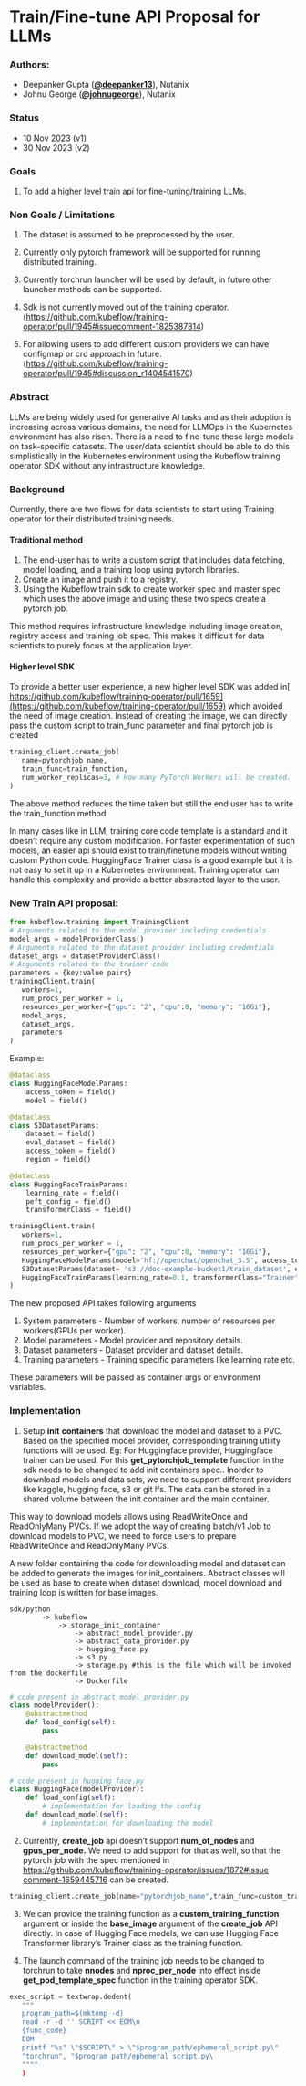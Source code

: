 **<h1>Train/Fine-tune API Proposal for LLMs</h1>**

**<h3>Authors:</h3>**

* Deepanker Gupta (**[@deepanker13](https://github.com/deepanker13)**), Nutanix
* Johnu George (**[@johnugeorge](https://github.com/johnugeorge)**), Nutanix

**<h3>Status</h3>**

* 10 Nov 2023 (v1)
* 30 Nov 2023 (v2)

**<h3>Goals</h3>**
1. To add a higher level train api for fine-tuning/training LLMs.

**<h3>Non Goals / Limitations</h3>**
1. The dataset is assumed to be preprocessed by the user.

2. Currently only pytorch framework will be supported for running distributed training.

3. Currently torchrun launcher will be used by default, in future other launcher methods can be supported.

4. Sdk is not currently moved out of the training operator. (https://github.com/kubeflow/training-operator/pull/1945#issuecomment-1825387814)

5. For allowing users to add different custom providers we can have configmap or crd approach in future.(https://github.com/kubeflow/training-operator/pull/1945#discussion_r1404541570)

**<h3>Abstract</h3>**

LLMs are being widely used for generative AI tasks and as their adoption is increasing across various domains, the need for LLMOps in the Kubernetes environment has also risen. There is a need to fine-tune these large models on task-specific datasets. The user/data scientist should be able to do this simplistically in the Kubernetes environment using the Kubeflow training operator SDK without any infrastructure knowledge.

**<h3>Background</h3>**

Currently, there are two flows for data scientists to start using Training operator for their distributed training needs. 

**<h4>Traditional method</h4>**

1. The end-user has to write a custom script that includes data fetching, model loading, and a training loop using pytorch libraries.
2. Create an image and push it to a registry.
3. Using the Kubeflow train sdk to create worker spec and master spec which uses the above image and using these two specs create a pytorch job.

This method requires infrastructure knowledge including image creation, registry access and training job spec. This makes it difficult for data scientists to purely focus at the application layer.

**<h4>Higher level SDK</h4>**

To provide a better user experience, a new higher level SDK was added in[ https://github.com/kubeflow/training-operator/pull/1659](https://github.com/kubeflow/training-operator/pull/1659) which avoided the need of image creation. Instead of creating the image, we can directly pass the custom script to train_func parameter and final pytorch job is created

```python
training_client.create_job(
   name=pytorchjob_name,
   train_func=train_function,
   num_worker_replicas=3, # How many PyTorch Workers will be created.
)
```

The above method reduces the time taken but still the end user has to write the train_function method.

In many cases like in LLM, training core code template is a standard and it doesn’t require any custom modification. For faster experimentation of such models, an easier api should exist to train/finetune models without writing custom Python code. HuggingFace Trainer class is a good example but it is not easy to set it up in a Kubernetes environment. Training operator can handle this complexity and provide a better abstracted layer to the user.

**<h3>New Train API proposal:</h3>**

```python
from kubeflow.training import TrainingClient
# Arguments related to the model provider including credentials
model_args = modelProviderClass()
# Arguments related to the dataset provider including credentials
dataset_args = datasetProviderClass()
# Arguments related to the trainer code
parameters = {key:value pairs}
trainingClient.train(
   workers=1, 
   num_procs_per_worker = 1,
   resources_per_worker={"gpu": "2", "cpu":8, "memory": "16Gi"}, 
   model_args, 
   dataset_args, 
   parameters
)
```

Example: 

```python
@dataclass
class HuggingFaceModelParams:
    access_token = field()
    model = field()

@dataclass
class S3DatasetParams:
    dataset = field()
    eval_dataset = field()
    access_token = field()
    region = field()

@dataclass
class HuggingFaceTrainParams:
    learning_rate = field()
    peft_config = field()
    transformerClass = field()

trainingClient.train(
   workers=1, 
   num_procs_per_worker = 1,
   resources_per_worker={"gpu": "2", "cpu":8, "memory": "16Gi"}, 
   HuggingFaceModelParams(model='hf://openchat/openchat_3.5', access_token = "hf_..." ),
   S3DatasetParams(dataset= 's3://doc-example-bucket1/train_dataset', eval_dataset = "s3://doc-example-bucket1/eval_dataset", access_token = "s3 access token", region="us-west-2"), 
   HuggingFaceTrainParams(learning_rate=0.1, transformerClass="Trainer", peft_config = {})
)
```

The new proposed API takes following arguments 

1. System parameters - Number of workers, number of resources per workers(GPUs per worker).
2. Model parameters - Model provider and repository details.
3. Dataset parameters - Dataset provider and dataset details.
4. Training parameters - Training specific parameters like learning rate etc.

These parameters will be passed as container args or environment variables.

**<h3>Implementation</h3>**

1. Setup **init** **containers** that download the model and dataset to a PVC. Based on the specified model provider, corresponding training utility functions will be used. Eg: For Huggingface provider, Huggingface trainer can be used. For this **get_pytorchjob_template** function in the sdk needs to be changed to add init containers spec.. Inorder to download models and data sets, we need to support different providers like kaggle, hugging face, s3 or git lfs. The data can be stored in a shared volume between the init container and the main container. 

This way to download models allows using ReadWriteOnce and ReadOnlyMany PVCs. If we adopt the way of creating batch/v1 Job to download models to PVC, we need to force users to prepare ReadWriteOnce and  ReadOnlyMany PVCs.

A new folder containing the code for downloading model and dataset can be added to generate the images for init_containers. Abstract classes will be used as base to create when dataset download, model download and training loop is written for base images.

```
sdk/python
        -> kubeflow
            -> storage_init_container
                -> abstract_model_provider.py
                -> abstract_data_provider.py
                -> hugging_face.py
                -> s3.py
                -> storage.py #this is the file which will be invoked from the dockerfile
                -> Dockerfile
```
```python
# code present in abstract_model_provider.py
class modelProvider():
    @abstractmethod
    def load_config(self):
        pass 

    @abstractmethod
    def download_model(self):
        pass

# code present in hugging_face.py
class HuggingFace(modelProvider):
    def load_config(self):
        # implementation for loading the config
    def download_model(self):
        # implementation for downloading the model
```

2. Currently, **create_job** api doesn’t support **num_of_nodes** and **gpus_per_node.** We need to add support for that as well, so that the pytorch job with the spec mentioned in [https://github.com/kubeflow/training-operator/issues/1872#issue comment-1659445716](https://github.com/kubeflow/training-operator/issues/1872#issuecomment-1659445716) can be created.

```python
training_client.create_job(name="pytorchjob_name",train_func=custom_training_function, num_of_nodes=1, gpus_per_node = 4)
```

3. We can provide the training function as a **custom_training_function** argument or inside the **base_image** argument of the **create_job** API directly. In case of Hugging Face models, we can use Hugging Face Transformer library’s Trainer class as the training function. 

4. The launch command of the training job needs to be changed to torchrun to take **nnodes** and **nproc_per_node**  into effect inside **get_pod_template_spec** function in the training operator SDK.      

```python
exec_script = textwrap.dedent(
   """
   program_path=$(mktemp -d)
   read -r -d '' SCRIPT << EOM\n
   {func_code}
   EOM
   printf "%s" \"$SCRIPT\" > \"$program_path/ephemeral_script.py\"
   "torchrun", "$program_path/ephemeral_script.py\
   """"
   )
```